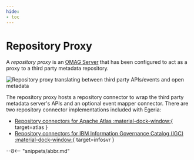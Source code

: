 ```yaml
---
hide:
- toc
---
```


<!-- SPDX-License-Identifier: CC-BY-4.0 -->
<!-- Copyright Contributors to the Egeria project. -->

# Repository Proxy

A *repository proxy* is an [OMAG Server](/egeria-docs/concepts/omag-server) that has been configured to act as a proxy to a third party metadata repository. 

![Repository proxy translating between third party APIs/events and open metadata](repository-proxy.svg)

The repository proxy hosts a repository connector to wrap the third party metadata server's APIs and an optional event mapper connector.  There are two repository connector implementations included with Egeria:

- [Repository connectors for Apache Atlas :material-dock-window:](https://github.com/odpi/egeria-connector-hadoop-ecosystem){ target=atlas }
- [Repository connectors for IBM Information Governance Catalog (IGC) :material-dock-window:](https://github.com/odpi/egeria-connector-ibm-information-server){ target=infosvr }

--8<-- "snippets/abbr.md"
